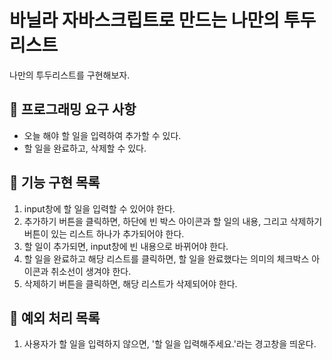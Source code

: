 # 바닐라 자바스크립트로 만드는 나만의 투두리스트

나만의 투두리스트를 구현해보자.

## 🎯 프로그래밍 요구 사항

- 오늘 해야 할 일을 입력하여 추가할 수 있다.
- 할 일을 완료하고, 삭제할 수 있다.

## 🚀 기능 구현 목록

1. input창에 할 일을 입력할 수 있어야 한다.
2. 추가하기 버튼을 클릭하면, 하단에 빈 박스 아이콘과 할 일의 내용, 그리고 삭제하기 버튼이 있는 리스트 하나가 추가되어야 한다.
3. 할 일이 추가되면, input창에 빈 내용으로 바뀌어야 한다.
4. 할 일을 완료하고 해당 리스트를 클릭하면, 할 일을 완료했다는 의미의 체크박스 아이콘과 취소선이 생겨야 한다.
5. 삭제하기 버튼을 클릭하면, 해당 리스트가 삭제되어야 한다.

## 🚨 예외 처리 목록

1. 사용자가 할 일을 입력하지 않으면, '할 일을 입력해주세요.'라는 경고창을 띄운다.
